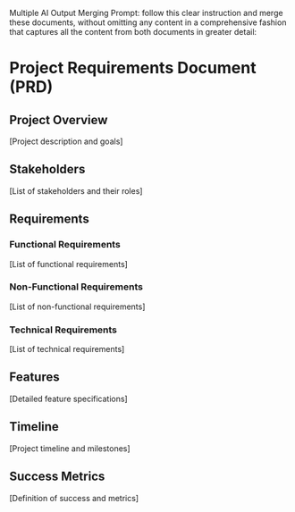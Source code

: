 Multiple AI Output Merging Prompt:
follow this clear instruction and merge these documents, without omitting any content in a comprehensive fashion that captures all the content from both documents in greater detail:


# Project Requirements Document (PRD)

## Project Overview
[Project description and goals]

## Stakeholders
[List of stakeholders and their roles]

## Requirements
### Functional Requirements
[List of functional requirements]

### Non-Functional Requirements
[List of non-functional requirements]

### Technical Requirements
[List of technical requirements]

## Features
[Detailed feature specifications]

## Timeline
[Project timeline and milestones]

## Success Metrics
[Definition of success and metrics]
